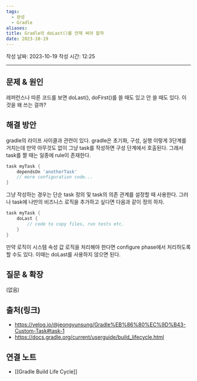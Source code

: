 ```yaml
---
tags:
  - 완성
  - Gradle
aliases: 
title: Gradle의 doLast()를 언제 써야 할까
date: 2023-10-19
---
```

작성 날짜: 2023-10-19
작성 시간: 12:25


----

## 문제 & 원인

레퍼런스나 따른 코드를 보면 doLast(), doFirst()를 쓸 때도 있고 안 쓸 때도 있다. 이것을 왜 쓰는 걸까?

## 해결 방안

gradle의 라이프 사이클과 관련이 있다. gradle은 초기화, 구성, 실행 이렇게 3단계를 거치는데 만약 아무것도 없이 그냥 task를 작성하면 구성 단계에서 호출된다. 그래서 task를 짤 때는 일종에 rule이 존재한다.

```groovy
task myTask {
    dependsOn 'anotherTask'
    // more configuration code...
}
```

그냥 작성하는 경우는 단순 task 정의 및 task의 의존 관계를 설정할 때 사용한다. 그러나 task에 나만의 비즈니스 로직을 추가하고 싶다면 다음과 같이 정의 하자.

```groovy
task myTask {
    doLast {
        // code to copy files, run tests etc.
    }
}
```

만약 로직이 시스템 속성 값 로직을 처리해야 한다면 configure phase에서 처리하도록 할 수도 있다. 이때는 doLast를 사용하지 않으면 된다.
## 질문 & 확장

(없음)

## 출처(링크)
- https://velog.io/@jeongyunsung/Gradle%EB%86%80%EC%9D%B43-Custom-Task#task-1
- https://docs.gradle.org/current/userguide/build_lifecycle.html
## 연결 노트
- [[Gradle Build Life Cycle]]